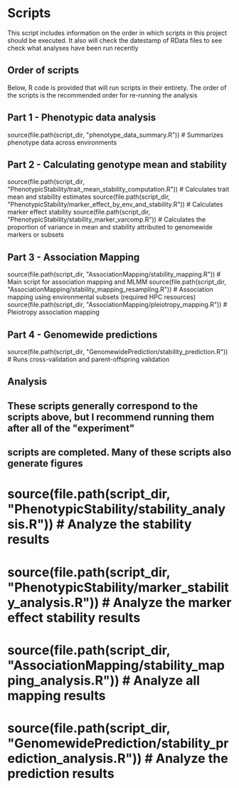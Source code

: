 # Scripts
 
This script includes information on the order in which scripts in this project should be executed.
It also will check the datestamp of RData files to see check what analyses have been run recently

## Order of scripts
Below, R code is provided that will run scripts in their entirety. The order of the scripts is the
recommended order for re-running the analysis

## Part 1 - Phenotypic data analysis
source(file.path(script_dir, "phenotype_data_summary.R"))   # Summarizes phenotype data across environments

## Part 2 - Calculating genotype mean and stability
source(file.path(script_dir, "PhenotypicStability/trait_mean_stability_computation.R"))  # Calculates trait mean and stability estimates
source(file.path(script_dir, "PhenotypicStability/marker_effect_by_env_and_stability.R"))    # Calculates marker effect stability
source(file.path(script_dir, "PhenotypicStability/stability_marker_varcomp.R")) # Calculates the proportion of variance in mean and stability attributed to genomewide markers or subsets

## Part 3 - Association Mapping
source(file.path(script_dir, "AssociationMapping/stability_mapping.R"))   # Main script for association mapping and MLMM
source(file.path(script_dir, "AssociationMapping/stability_mapping_resampling.R"))    # Association mapping using environmental subsets (required HPC resources)
source(file.path(script_dir, "AssociationMapping/pleiotropy_mapping.R"))    # Pleiotropy association mapping

## Part 4 - Genomewide predictions
source(file.path(script_dir, "GenomewidePrediction/stability_prediction.R"))    # Runs cross-validation and parent-offspring validation




## Analysis
## These scripts generally correspond to the scripts above, but I recommend running them after all of the "experiment"
## scripts are completed. Many of these scripts also generate figures
# source(file.path(script_dir, "PhenotypicStability/stability_analysis.R"))   # Analyze the stability results
# source(file.path(script_dir, "PhenotypicStability/marker_stability_analysis.R"))    # Analyze the marker effect stability results

# source(file.path(script_dir, "AssociationMapping/stability_mapping_analysis.R"))    # Analyze all mapping results

# source(file.path(script_dir, "GenomewidePrediction/stability_prediction_analysis.R"))   # Analyze the prediction results




